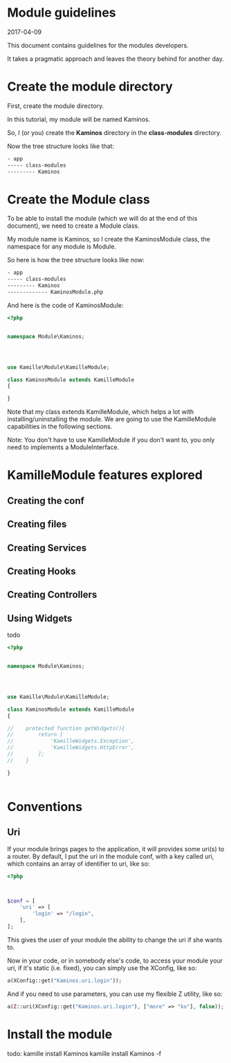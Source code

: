Module guidelines
==============================
2017-04-09





This document contains guidelines for the modules developers.

It takes a pragmatic approach and leaves the theory behind for another day.




Create the module directory
============================

First, create the module directory.

In this tutorial, my module will be named Kaminos.

So, I (or you) create the **Kaminos** directory in the **class-modules** directory.

Now the tree structure looks like that:

```txt
- app
----- class-modules
--------- Kaminos
```


Create the Module class
===========================

To be able to install the module (which we will do at the end of this document), we need to create a Module class.

My module name is Kaminos, so I create the KaminosModule class, the namespace for any module is Module.

So here is how the tree structure looks like now:

```txt
- app
----- class-modules
--------- Kaminos
------------- KaminosModule.php
```

And here is the code of KaminosModule:

```php
<?php


namespace Module\Kaminos;




use Kamille\Module\KamilleModule;

class KaminosModule extends KamilleModule
{

}


```

Note that my class extends KamilleModule, which helps a lot with installing/uninstalling the module.
We are going to use the KamilleModule capabilities in the following sections.


Note: You don't have to use KamilleModule if you don't want to, you only need to implements a ModuleInterface.


KamilleModule features explored
=====================

Creating the conf
---------------------


Creating files
---------------------


Creating Services
---------------------


Creating Hooks
---------------------

Creating Controllers
---------------------


Using Widgets
---------------------
todo
```php
<?php


namespace Module\Kaminos;




use Kamille\Module\KamilleModule;

class KaminosModule extends KamilleModule
{

//    protected function getWidgets(){
//        return [
//            'KamilleWidgets.Exception',
//            'KamilleWidgets.HttpError',
//        ];
//    }

}



```



Conventions
=================


Uri
-------
If your module brings pages to the application, it will provides some uri(s) to a router.
By default, I put the uri in the module conf, with a key called uri, which contains an array of identifier to uri,
like so:

```php
<?php



$conf = [
    'uri' => [
        'login' => "/login",
    ],
];
```

This gives the user of your module the ability to change the uri if she wants to.

Now in your code, or in somebody else's code, to access your module your uri, if it's static (i.e. fixed), 
you can simply use the XConfig, like so:

```php
a(XConfig::get("Kaminos.uri.login"));
```

And if you need to use parameters, you can use my flexible Z utility, like so:

```php
a(Z::uri(XConfig::get("Kaminos.uri.login"), ["more" => "ko"], false));
```
 
 




Install the module
===================
todo:
kamille install Kaminos 
kamille install Kaminos -f